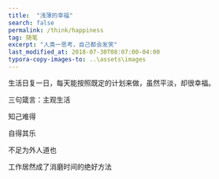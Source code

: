 ```yaml
---
title:  "浅薄的幸福"
search: false
permalink: /think/happiness
tag: 随笔
excerpt: "人类一思考，自己都会发笑"
last_modified_at: 2018-07-30T08:07:00-04:00
typora-copy-images-to: ..\assets\images
---
```


生活日复一日，每天能按照既定的计划来做，虽然平淡，却很幸福。

三句箴言：主观生活

知己难得

自得其乐

不足为外人道也

工作居然成了消磨时间的绝好方法




